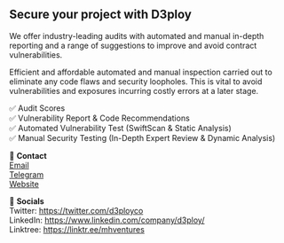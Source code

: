 <h2>Secure your project with D3ploy</h2>

We offer industry-leading audits with automated and manual in-depth reporting and a range of suggestions to improve and avoid contract vulnerabilities.<br>

Efficient and affordable automated and manual inspection carried out to eliminate any code flaws and security loopholes. This is vital to avoid vulnerabilities and exposures incurring costly errors at a later stage.<br>

✅ Audit Scores<br>
✅ Vulnerability Report & Code Recommendations<br>
✅ Automated Vulnerability Test (SwiftScan & Static Analysis)<br>
✅ Manual Security Testing (In-Depth Expert Review & Dynamic Analysis)<br>

📱 <b>Contact</b><br>
<a href="mailto:hello@d3ploy.io">Email</a><br>
<a href="https://t.me/nj1616">Telegram</a><br>
<a href="https://www.d3ploy.co/">Website</a><br>

🔔 <b>Socials</b><br>
Twitter: https://twitter.com/d3ployco<br>
LinkedIn: https://www.linkedin.com/company/d3ploy/<br>
Linktree: https://linktr.ee/mhventures
